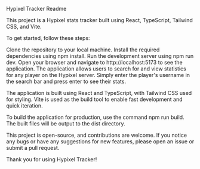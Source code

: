 Hypixel Tracker Readme

This project is a Hypixel stats tracker built using React, TypeScript, Tailwind CSS, and Vite.

To get started, follow these steps:

Clone the repository to your local machine.
Install the required dependencies using npm install.
Run the development server using npm run dev.
Open your browser and navigate to http://localhost:5173 to see the application.
The application allows users to search for and view statistics for any player on the Hypixel server. Simply enter the player's username in the search bar and press enter to see their stats.

The application is built using React and TypeScript, with Tailwind CSS used for styling. Vite is used as the build tool to enable fast development and quick iteration.

To build the application for production, use the command npm run build. The built files will be output to the dist directory.

This project is open-source, and contributions are welcome. If you notice any bugs or have any suggestions for new features, please open an issue or submit a pull request.

Thank you for using Hypixel Tracker!